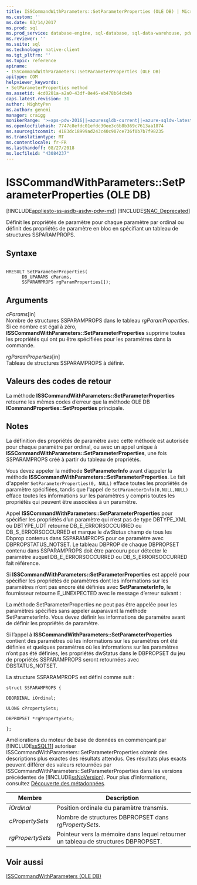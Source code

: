 ```yaml
---
title: ISSCommandWithParameters::SetParameterProperties (OLE DB) | Microsoft Docs
ms.custom: ''
ms.date: 03/14/2017
ms.prod: sql
ms.prod_service: database-engine, sql-database, sql-data-warehouse, pdw
ms.reviewer: ''
ms.suite: sql
ms.technology: native-client
ms.tgt_pltfrm: ''
ms.topic: reference
apiname:
- ISSCommandWithParameters::SetParameterProperties (OLE DB)
apitype: COM
helpviewer_keywords:
- SetParameterProperties method
ms.assetid: 4cd0281a-a2a0-43df-8e46-eb478b64cb4b
caps.latest.revision: 31
author: MightyPen
ms.author: genemi
manager: craigg
monikerRange: '>=aps-pdw-2016||=azuresqldb-current||=azure-sqldw-latest||>=sql-server-2016||=sqlallproducts-allversions||>=sql-server-linux-2017||=azuresqldb-mi-current'
ms.openlocfilehash: 7747c8efdc01efdc30ee3c6b8b369c7613aa1874
ms.sourcegitcommit: 4183dc18999ad243c40c907ce736f0b7b7f98235
ms.translationtype: MT
ms.contentlocale: fr-FR
ms.lasthandoff: 08/27/2018
ms.locfileid: "43084237"
---
```

# <a name="isscommandwithparameterssetparameterproperties-ole-db"></a>ISSCommandWithParameters::SetParameterProperties (OLE DB)
[!INCLUDE[appliesto-ss-asdb-asdw-pdw-md](../../includes/appliesto-ss-asdb-asdw-pdw-md.md)]
[!INCLUDE[SNAC_Deprecated](../../includes/snac-deprecated.md)]

  Définit les propriétés de paramètre pour chaque paramètre par ordinal ou définit des propriétés de paramètre en bloc en spécifiant un tableau de structures SSPARAMPROPS.  
  
## <a name="syntax"></a>Syntaxe  
  
```  
  
HRESULT SetParameterProperties(  
      DB_UPARAMS cParams,   
      SSPARAMPROPS rgParamProperties[]);  
```  
  
## <a name="arguments"></a>Arguments  
 *cParams*[in]  
 Nombre de structures SSPARAMPROPS dans le tableau *rgParamProperties*. Si ce nombre est égal à zéro, **ISSCommandWithParameters::SetParameterProperties** supprime toutes les propriétés qui ont pu être spécifiées pour les paramètres dans la commande.  
  
 *rgParamProperties*[in]  
 Tableau de structures SSPARAMPROPS à définir.  
  
## <a name="return-code-values"></a>Valeurs des codes de retour  
 La méthode **ISSCommandWithParameters::SetParameterProperties** retourne les mêmes codes d’erreur que la méthode OLE DB **ICommandProperties::SetProperties** principale.  
  
## <a name="remarks"></a>Notes  
 La définition des propriétés de paramètre avec cette méthode est autorisée pour chaque paramètre par ordinal, ou avec un appel unique à **ISSCommandWithParameters::SetParameterProperties**, une fois SSPARAMPROPS créé à partir du tableau de propriétés.  
  
 Vous devez appeler la méthode **SetParameterInfo** avant d’appeler la méthode **ISSCommandWithParameters::SetParameterProperties**. Le fait d'appeler `SetParameterProperties(0, NULL)` efface toutes les propriétés de paramètre spécifiées, tandis que l'appel de `SetParameterInfo(0,NULL,NULL)` efface toutes les informations sur les paramètres y compris toutes les propriétés qui peuvent être associées à un paramètre.  
  
 Appel **ISSCommandWithParameters::SetParameterProperties** pour spécifier les propriétés d’un paramètre qui n’est pas de type DBTYPE_XML ou DBTYPE_UDT retourne DB_E_ERRORSOCCURRED ou DB_S_ERRORSOCCURRED et marque le  *dwStatus* champ de tous les Dbprop contenus dans SSPARAMPROPS pour ce paramètre avec DBPROPSTATUS_NOTSET. Le tableau DBPROP de chaque DBPROPSET contenu dans SSPARAMPROPS doit être parcouru pour détecter le paramètre auquel DB_E_ERRORSOCCURRED ou DB_S_ERRORSOCCURRED fait référence.  
  
 Si **ISSCommandWithParameters::SetParameterProperties** est appelé pour spécifier les propriétés de paramètres dont les informations sur les paramètres n’ont pas encore été définies avec **SetParameterInfo**, le fournisseur retourne E_UNEXPECTED avec le message d’erreur suivant :  
  
 La méthode SetParameterProperties ne peut pas être appelée pour les paramètres spécifiés sans appeler auparavant la méthode SetParameterInfo. Vous devez définir les informations de paramètre avant de définir les propriétés de paramètre.  
  
 Si l’appel à **ISSCommandWithParameters::SetParameterProperties** contient des paramètres où les informations sur les paramètres ont été définies et quelques paramètres où les informations sur les paramètres n’ont pas été définies, les propriétés dwStatus dans le DBPROPSET du jeu de propriétés SSPARAMPROPS seront retournées avec DBSTATUS_NOTSET.  
  
 La structure SSPARAMPROPS est défini comme suit :  
  
 `struct SSPARAMPROPS {`  
  
 `DBORDINAL iOrdinal;`  
  
 `ULONG cPropertySets;`  
  
 `DBPROPSET *rgPropertySets;`  
  
 `};`  
  
 Améliorations du moteur de base de données en commençant par [!INCLUDE[ssSQL11](../../includes/sssql11-md.md)] autoriser ISSCommandWithParameters::SetParameterProperties obtenir des descriptions plus exactes des résultats attendus. Ces résultats plus exacts peuvent différer des valeurs retournées par ISSCommandWithParameters::SetParameterProperties dans les versions précédentes de [!INCLUDE[ssNoVersion](../../includes/ssnoversion-md.md)]. Pour plus d’informations, consultez [Découverte des métadonnées](../../relational-databases/native-client/features/metadata-discovery.md).  
  
|Membre|Description|  
|------------|-----------------|  
|*iOrdinal*|Position ordinale du paramètre transmis.|  
|*cPropertySets*|Nombre de structures DBPROPSET dans *rgPropertySets*.|  
|*rgPropertySets*|Pointeur vers la mémoire dans lequel retourner un tableau de structures DBPROPSET.|  
  
## <a name="see-also"></a>Voir aussi  
 [ISSCommandWithParameters &#40;OLE DB&#41;](../../relational-databases/native-client-ole-db-interfaces/isscommandwithparameters-ole-db.md)  
  
  

